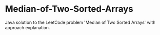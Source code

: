 # Median-of-Two-Sorted-Arrays
Java solution to the LeetCode problem 'Median of Two Sorted Arrays' with approach explanation.
